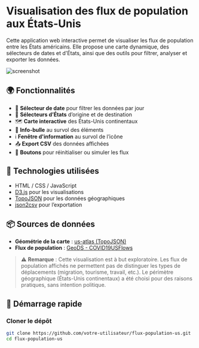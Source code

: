 # Visualisation des flux de population aux États-Unis

Cette application web interactive permet de visualiser les flux de population entre les États américains. Elle propose une carte dynamique, des sélecteurs de dates et d'États, ainsi que des outils pour filtrer, analyser et exporter les données.

![screenshot](./screenshot.png) <!-- Facultatif : à ajouter -->

## 🌍 Fonctionnalités

- 📅 **Sélecteur de date** pour filtrer les données par jour
- 🧭 **Sélecteurs d’États** d’origine et de destination
- 🗺️ **Carte interactive** des États-Unis continentaux
- 🧠 **Info-bulle** au survol des éléments
- ℹ️ **Fenêtre d'information** au survol de l’icône
- 📤 **Export CSV** des données affichées
- 🔄 **Boutons** pour réinitialiser ou simuler les flux

## 🧪 Technologies utilisées

- HTML / CSS / JavaScript
- [D3.js](https://d3js.org/) pour les visualisations
- [TopoJSON](https://github.com/topojson/topojson) pour les données géographiques
- [json2csv](https://github.com/zemirco/json2csv) pour l’exportation

## 📦 Sources de données

- **Géométrie de la carte** : [us-atlas (TopoJSON)](https://github.com/topojson/us-atlas)
- **Flux de population** : [GeoDS - COVID19USFlows](https://github.com/GeoDS/COVID19USFlows)

> ⚠️ **Remarque** : Cette visualisation est à but exploratoire. Les flux de population affichés ne permettent pas de distinguer les types de déplacements (migration, tourisme, travail, etc.). Le périmètre géographique (États-Unis continentaux) a été choisi pour des raisons pratiques, sans intention politique.

## 🚀 Démarrage rapide

### Cloner le dépôt

```bash
git clone https://github.com/votre-utilisateur/flux-population-us.git
cd flux-population-us

